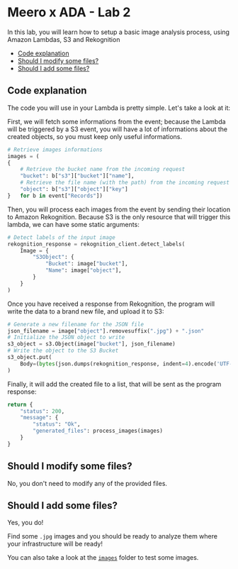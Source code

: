 # Meero x ADA - Lab 2 <!-- omit in toc -->

In this lab, you will learn how to setup a basic image analysis process, using Amazon Lambdas, S3 and Rekognition

- [Code explanation](#code-explanation)
- [Should I modify some files?](#should-i-modify-some-files)
- [Should I add some files?](#should-i-add-some-files)

## Code explanation

The code you will use in your Lambda is pretty simple. Let's take a look at it:

First, we will fetch some informations from the event; because the Lambda will be triggered by a S3 event, you will have a lot of informations about the created objects, so you must keep only useful informations.

```python
# Retrieve images informations
images = (
{
    # Retrieve the bucket name from the incoming request
    "bucket": b["s3"]["bucket"]["name"],
    # Retrieve the file name (with the path) from the incoming request
    "object": b["s3"]["object"]["key"]
}   for b in event["Records"])
```

Then, you will process each images from the event by sending their location to Amazon Rekognition. Because S3 is the only resource that will trigger this lambda, we can have some static arguments:

```python
# Detect labels of the input image
rekognition_response = rekognition_client.detect_labels(
    Image = {
        "S3Object": {
            "Bucket": image["bucket"],
            "Name": image["object"],
        }
    }
)
```

Once you have received a response from Rekognition, the program will write the data to a brand new file, and upload it to S3:

```python
# Generate a new filename for the JSON file
json_filename = image["object"].removesuffix(".jpg") + ".json"
# Initialize the JSON object to write
s3_object = s3.Object(image["bucket"], json_filename)
# Write the object to the S3 Bucket
s3_object.put(
    Body=(bytes(json.dumps(rekognition_response, indent=4).encode('UTF-8')))
)
```

Finally, it will add the created file to a list, that will be sent as the program response:

```python
return {
    "status": 200,
    "message": {
        "status": "Ok",
        "generated_files": process_images(images)
    }
}
```

## Should I modify some files?

No, you don't need to modify any of the provided files.

## Should I add some files?

Yes, you do!

Find some `.jpg` images and you should be ready to analyze them where your infrastructure will be ready!

You can also take a look at the [`images`](images) folder to test some images.
